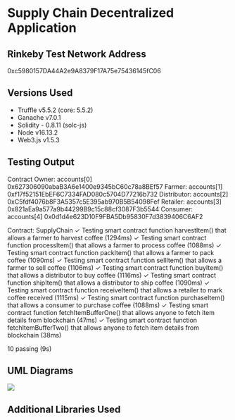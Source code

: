 # Supply Chain Decentralized Application 




## Rinkeby Test Network Address

0xc5980157DA44A2e9A8379F17A75e75436145fC06

## Versions Used 

* Truffle v5.5.2 (core: 5.5.2)
* Ganache v7.0.1
* Solidity - 0.8.11 (solc-js)
* Node v16.13.2
* Web3.js v1.5.3

## Testing Output

Contract Owner: accounts[0]  0x627306090abaB3A6e1400e9345bC60c78a8BEf57
Farmer: accounts[1]  0xf17f52151EbEF6C7334FAD080c5704D77216b732
Distributor: accounts[2]  0xC5fdf4076b8F3A5357c5E395ab970B5B54098Fef
Retailer: accounts[3]  0x821aEa9a577a9b44299B9c15c88cf3087F3b5544
Consumer: accounts[4]  0x0d1d4e623D10F9FBA5Db95830F7d3839406C6AF2


  Contract: SupplyChain
    ✓ Testing smart contract function harvestItem() that allows a farmer to harvest coffee (1294ms)
    ✓ Testing smart contract function processItem() that allows a farmer to process coffee (1088ms)
    ✓ Testing smart contract function packItem() that allows a farmer to pack coffee (1090ms)
    ✓ Testing smart contract function sellItem() that allows a farmer to sell coffee (1106ms)
    ✓ Testing smart contract function buyItem() that allows a distributor to buy coffee (1116ms)
    ✓ Testing smart contract function shipItem() that allows a distributor to ship coffee (1090ms)
    ✓ Testing smart contract function receiveItem() that allows a retailer to mark coffee received (1115ms)
    ✓ Testing smart contract function purchaseItem() that allows a consumer to purchase coffee (1088ms)
    ✓ Testing smart contract function fetchItemBufferOne() that allows anyone to fetch item details from blockchain (47ms)
    ✓ Testing smart contract function fetchItemBufferTwo() that allows anyone to fetch item details from blockchain (38ms)


  10 passing (9s)


  ## UML Diagrams 
  
  ![]('https://github.com/EamonnMul/SupplyChainDapp/edit/main/images/ActivityDiagram.svg')



  ## Additional Libraries Used



